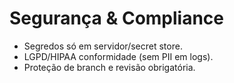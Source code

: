 # Segurança & Compliance

- Segredos só em servidor/secret store.
- LGPD/HIPAA conformidade (sem PII em logs).
- Proteção de branch e revisão obrigatória.
